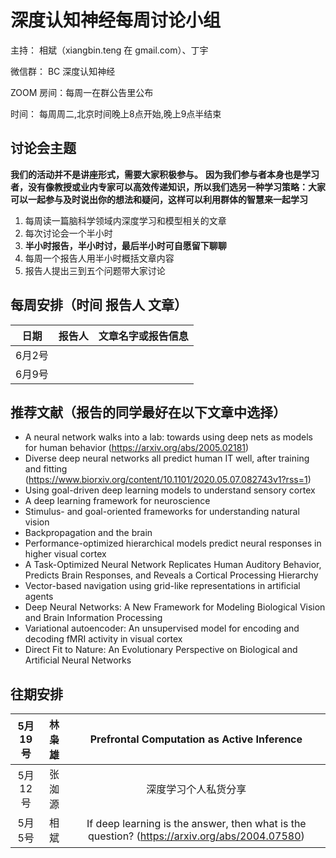 # 深度认知神经每周讨论小组

主持： 相斌（xiangbin.teng 在 gmail.com）、丁宇

微信群： BC 深度认知神经

ZOOM 房间：每周一在群公告里公布

时间： 每周周二,北京时间晚上8点开始,晚上9点半结束	

## 讨论会主题
**我们的活动并不是讲座形式，需要大家积极参与。**
**因为我们参与者本身也是学习者，没有像教授或业内专家可以高效传递知识，所以我们选另一种学习策略：大家可以一起参与及时说出你的想法和疑问，这样可以利用群体的智慧来一起学习**

1. 每周读一篇脑科学领域内深度学习和模型相关的文章
2. 每次讨论会一个半小时
3. **半小时报告，半小时讨，最后半小时可自愿留下聊聊**
4. 每周一个报告人用半小时概括文章内容
5. 报告人提出三到五个问题带大家讨论



## 每周安排（时间 报告人	文章）
|日期 | 报告人 | 文章名字或报告信息|
| :---: | :---: | :---: | 
| 6月2号 |  |  |
| 6月9号 |   |   |   |


## 推荐文献（报告的同学最好在以下文章中选择）
* A neural network walks into a lab: towards using deep nets as models for human behavior (https://arxiv.org/abs/2005.02181)
* Diverse deep neural networks all predict human IT well, after training and fitting (https://www.biorxiv.org/content/10.1101/2020.05.07.082743v1?rss=1)
* Using goal-driven deep learning models to understand sensory cortex
* A deep learning framework for neuroscience
* Stimulus- and goal-oriented frameworks for understanding natural vision
* Backpropagation and the brain
* Performance-optimized hierarchical models predict neural responses in higher visual cortex
* A Task-Optimized Neural Network Replicates Human Auditory Behavior, Predicts Brain Responses, and Reveals a Cortical Processing Hierarchy
* Vector-based navigation using grid-like representations in artificial agents
* Deep Neural Networks: A New Framework for Modeling Biological Vision and Brain Information Processing
* Variational autoencoder: An unsupervised model for encoding and decoding fMRI activity in visual cortex
* Direct Fit to Nature: An Evolutionary Perspective on Biological and Artificial Neural Networks

## 往期安排
|5月19号 | 林枭雄 | Prefrontal Computation as Active Inference|
| :---: | :---: | :---: | 
|5月12号 | 张洳源 | 深度学习个人私货分享|
|5月5号|相斌 |If deep learning is the answer, then what is the question? (https://arxiv.org/abs/2004.07580)|
